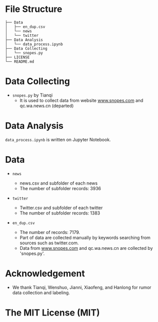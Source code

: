 # File Structure
```
├── Data
│   ├── en_dup.csv
│	└── news
│	└── twitter
├── Data Analysis
│   └── data_process.ipynb
├── Data Collecting
│   └── snopes.py
├── LICENSE
└── README.md
```

# Data Collecting  
- `snopes.py` by Tianqi
  - It is used to collect data from website www.snopes.com and qc.wa.news.cn (departed)

# Data Analysis  
`data_process.ipynb` is written on Jupyter Notebook.  


# Data
- `news` 
  - news.csv and subfolder of each news
  - The number of subfolder records: 3936   

- `twitter` 
  - Twitter.csv and subfolder of each twitter
  - The number of subfolder records: 1383  

- `en_dup.csv` 
  - The number of records: 7179.   
  - Part of data are collected manually by keywords searching from sources such as twitter.com.  
  - Data from www.snopes.com and qc.wa.news.cn are collected by 'snopes.py'.  

  
  
# Acknowledgement
- We thank Tianqi, Wenshuo, Jianni, Xiaofeng, and Hanlong for rumor data collection and labeling.  

# The MIT License (MIT)

